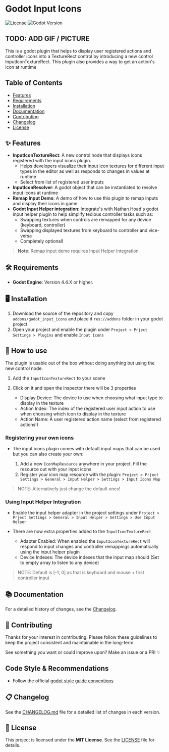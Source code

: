 # Godot Input Icons

[![License](https://img.shields.io/badge/license-MIT-blue.svg)](LICENSE)
![Godot Version](https://img.shields.io/badge/Godot-4.4.X-yellow)

## TODO: ADD GIF / PICTURE

This is a godot plugin that helps to display user registered actions and controller icons into a TextureRect control by introducing a new control InputIconTextureRect. This plugin also provides a way to get an action's icon at runtime

## Table of Contents

- [Features](#-features)
- [Requirements](#️-requirements)
- [Installation](#️-installation)
- [Documentation](#-documentation)
- [Contributing](#-contributing)
- [Changelog](#-changelog)
- [License](#-license)

## ✨ Features

- **InputIconTextureRect**: A new control node that displays icons registered with the input icons plugin.
  - Helps developers visualize their input icon textures for different input types in the editor as well as responds to changes in values at runtime
  - Select from list of registered user inputs
- **InputIconResolver**: A godot object that can be instantiated to resolve input icons at runtime
- **Remap Input Demo**: A demo of how to use this plugin to remap inputs and display their icons in game
- **Godot Input Helper integration**: Integrate's with Nathan Hoad's godot input helper plugin to help simplify tedious controller tasks such as:
  - Swapping textures when controls are remapped for any device (keyboard, controller)
  - Swapping displayed textures from keyboard to controller and vice-versa
  - Completely optional!

> **Note**:  Remap input demo requires Input Helper Integration

## 🛠️ Requirements

- **Godot Engine**: Version 4.4.X or higher.

## 🖥️ Installation

1. Download the source of the repository and copy `addons/godot_input_icons` and place it `res://addons` folder in your godot project
2. Open your project and enable the plugin under `Project > Prject Settings > Plugins` and enable `Input Icons`

## 📝 How to use

The plugin is usable out of the box without doing anything but using the new control node.

1. Add the `InputIconTextureRect` to your scene
2. Click on it and open the inspector there will be 3 properties

   - Display Device: The device to use when choosing what input type to display in the texture
   - Action Index: The index of the registered user input action to use when choosing which icon to display in the texture
   - Action Name: A user registered action name (select from registered actions!)

### Registering your own icons

- The input icons plugin comes with default input maps that can be used but you can also create your own:

   1. Add a new `IconMapResource` anywhere in your project. Fill the resource out with your input icons
   2. Register your icon map resource with the plugin: `Project > Prject Settings > General > Input Helper > Settings > Input Icons Map`

> NOTE: Alternatively just change the default ones!

### Using Input Helper Integration

- Enable the input helper adapter in the project settings under `Project > Prject Settings > General > Input Helper > Settings > Use Input Helper`

- There are now extra properties added to the `InputIconTextureRect`
  - Adapter Enabled: When enabled the `InputIconTextureRect` will respond to input changes and controller remappings automatically using the input helper plugin
  - Device Indexes: The device indexes that the input map should (Set to empty array to listen to any device)

> NOTE: Default is [-1, 0] as that is keyboard and mouse + first controller input


## 📚 Documentation

For a detailed history of changes, see the [Changelog](CHANGELOG.md).

## 🤝 Contributing

Thanks for your interest in contributing. Please follow these guidelines to keep the project consistent and maintainable in the long-term.

See something you want or could improve upon? Make an issue or a PR! ✨

## Code Style & Recommendations

- Follow the official [godot style guide conventions](https://docs.godotengine.org/en/stable/tutorials/scripting/gdscript/gdscript_styleguide.html)

## 📋 Changelog

See the [CHANGELOG.md](CHANGELOG.md) file for a detailed list of changes in each version.

## 📜 License

This project is licensed under the **MIT License**. See the [LICENSE](LICENSE) file for details.